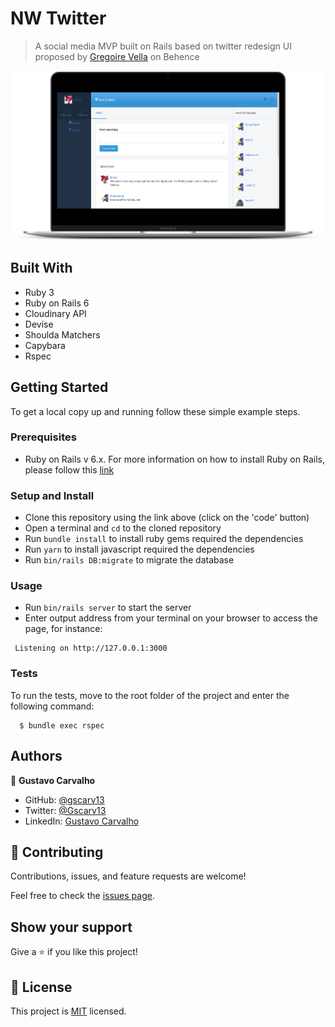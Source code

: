 # NW Twitter

> A social media MVP built on Rails based on twitter redesign UI proposed by [Gregoire Vella](https://www.behance.net/gallery/14286087/Twitter-Redesign-of-UI-details) on Behence

![](image/smartmockups_knga0jvw.png)

## Built With

- Ruby 3
- Ruby on Rails 6
- Cloudinary API
- Devise
- Shoulda Matchers
- Capybara
- Rspec


## Getting Started

To get a local copy up and running follow these simple example steps.

### Prerequisites

- Ruby on Rails v 6.x. For more information on how to install Ruby on Rails, please follow this [link](https://guides.rubyonrails.org/getting_started.html)

### Setup and Install

- Clone this repository using the link above (click on the 'code' button)
- Open a terminal and `cd` to the cloned repository
- Run `bundle install` to install ruby gems required the dependencies
- Run `yarn` to install javascript required the dependencies
- Run `bin/rails DB:migrate` to migrate the database

### Usage

- Run `bin/rails server` to start the server
- Enter output address from your terminal on your browser to access the page, for instance:
```terminal
 Listening on http://127.0.0.1:3000
```

### Tests

To run the tests, move to the root folder of the project and enter the following command:
```terminal
  $ bundle exec rspec
```

## Authors

👤 **Gustavo Carvalho**

- GitHub: [@gscarv13](https://github.com/gscarv13)
- Twitter: [@Gscarv13](https://twitter.com/Gscarv13)
- LinkedIn: [Gustavo Carvalho](www.linkedin.com/in/gscarv13)

## 🤝 Contributing

Contributions, issues, and feature requests are welcome!

Feel free to check the [issues page](https://github.com/gscarv13/twitter-redesign/issues).

## Show your support

Give a ⭐️ if you like this project!

## 📝 License

This project is [MIT](LICENSE) licensed.